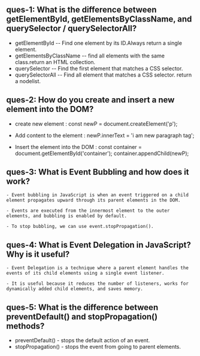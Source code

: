 ## ques-1: What is the difference between getElementById, getElementsByClassName, and querySelector / querySelectorAll?

-  getElementById -- Find one element by its ID.Always return a single element.
- getElementsByClassName -- find all elements with the same class.return an HTML      collection.
- querySelector -- Find the first element that matches a CSS selector.
- querySelectorAll -- Find all element that matches a CSS selector. return a nodelist.

## ques-2: How do you create and insert a new element into the DOM?
  - create new element :
    const newP = document.createElement('p');
  
  - Add content to the element :
    newP.innerText = 'i am new paragraph tag';

  - Insert the element into the DOM :
    const container = document.getElementById('container');
    container.appendChild(newP);

## ques-3: What is Event Bubbling and how does it work?
    - Event bubbling in JavaScript is when an event triggered on a child element propagates upward through its parent elements in the DOM.

    - Events are executed from the innermost element to the outer elements, and bubbling is enabled by default.

    - To stop bubbling, we can use event.stopPropagation().

 ## ques-4: What is Event Delegation in JavaScript? Why is it useful?
    - Event Delegation is a technique where a parent element handles the events of its child elements using a single event listener.

    - It is useful because it reduces the number of listeners, works for dynamically added child elements, and saves memory.

## ques-5: What is the difference between preventDefault() and stopPropagation() methods?

  - preventDefault() - stops the default action of an event.
  - stopPropagation() - stops the event from going to parent elements.
  